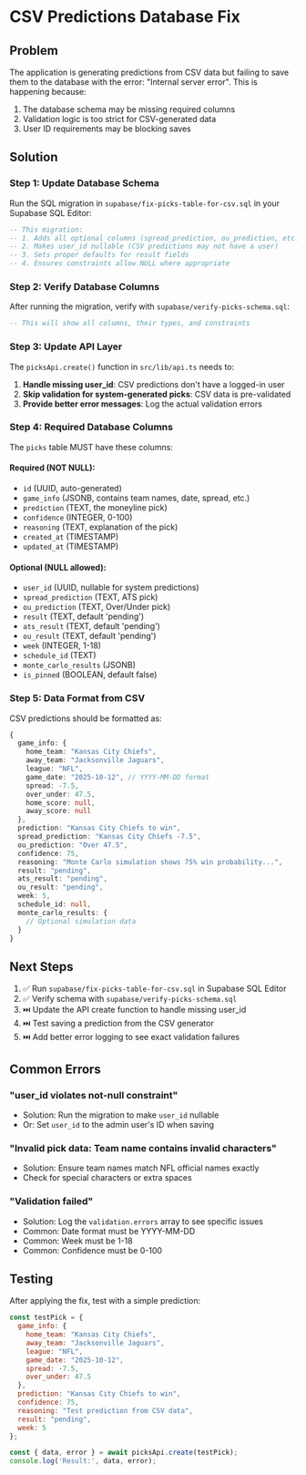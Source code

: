# CSV Predictions Database Fix

## Problem
The application is generating predictions from CSV data but failing to save them to the database with the error: "Internal server error". This is happening because:

1. The database schema may be missing required columns
2. Validation logic is too strict for CSV-generated data
3. User ID requirements may be blocking saves

## Solution

### Step 1: Update Database Schema

Run the SQL migration in `supabase/fix-picks-table-for-csv.sql` in your Supabase SQL Editor:

```sql
-- This migration:
-- 1. Adds all optional columns (spread_prediction, ou_prediction, etc.)
-- 2. Makes user_id nullable (CSV predictions may not have a user)
-- 3. Sets proper defaults for result fields
-- 4. Ensures constraints allow NULL where appropriate
```

### Step 2: Verify Database Columns

After running the migration, verify with `supabase/verify-picks-schema.sql`:

```sql
-- This will show all columns, their types, and constraints
```

### Step 3: Update API Layer

The `picksApi.create()` function in `src/lib/api.ts` needs to:

1. **Handle missing user_id**: CSV predictions don't have a logged-in user
2. **Skip validation for system-generated picks**: CSV data is pre-validated
3. **Provide better error messages**: Log the actual validation errors

### Step 4: Required Database Columns

The `picks` table MUST have these columns:

#### Required (NOT NULL):
- `id` (UUID, auto-generated)
- `game_info` (JSONB, contains team names, date, spread, etc.)
- `prediction` (TEXT, the moneyline pick)
- `confidence` (INTEGER, 0-100)
- `reasoning` (TEXT, explanation of the pick)
- `created_at` (TIMESTAMP)
- `updated_at` (TIMESTAMP)

#### Optional (NULL allowed):
- `user_id` (UUID, nullable for system predictions)
- `spread_prediction` (TEXT, ATS pick)
- `ou_prediction` (TEXT, Over/Under pick)
- `result` (TEXT, default 'pending')
- `ats_result` (TEXT, default 'pending')
- `ou_result` (TEXT, default 'pending')
- `week` (INTEGER, 1-18)
- `schedule_id` (TEXT)
- `monte_carlo_results` (JSONB)
- `is_pinned` (BOOLEAN, default false)

### Step 5: Data Format from CSV

CSV predictions should be formatted as:

```typescript
{
  game_info: {
    home_team: "Kansas City Chiefs",
    away_team: "Jacksonville Jaguars", 
    league: "NFL",
    game_date: "2025-10-12", // YYYY-MM-DD format
    spread: -7.5,
    over_under: 47.5,
    home_score: null,
    away_score: null
  },
  prediction: "Kansas City Chiefs to win",
  spread_prediction: "Kansas City Chiefs -7.5",
  ou_prediction: "Over 47.5",
  confidence: 75,
  reasoning: "Monte Carlo simulation shows 75% win probability...",
  result: "pending",
  ats_result: "pending",
  ou_result: "pending",
  week: 5,
  schedule_id: null,
  monte_carlo_results: {
    // Optional simulation data
  }
}
```

## Next Steps

1. ✅ Run `supabase/fix-picks-table-for-csv.sql` in Supabase SQL Editor
2. ✅ Verify schema with `supabase/verify-picks-schema.sql`
3. ⏭️ Update the API create function to handle missing user_id
4. ⏭️ Test saving a prediction from the CSV generator
5. ⏭️ Add better error logging to see exact validation failures

## Common Errors

### "user_id violates not-null constraint"
- Solution: Run the migration to make `user_id` nullable
- Or: Set `user_id` to the admin user's ID when saving

### "Invalid pick data: Team name contains invalid characters"
- Solution: Ensure team names match NFL official names exactly
- Check for special characters or extra spaces

### "Validation failed"
- Solution: Log the `validation.errors` array to see specific issues
- Common: Date format must be YYYY-MM-DD
- Common: Week must be 1-18
- Common: Confidence must be 0-100

## Testing

After applying the fix, test with a simple prediction:

```javascript
const testPick = {
  game_info: {
    home_team: "Kansas City Chiefs",
    away_team: "Jacksonville Jaguars",
    league: "NFL",
    game_date: "2025-10-12",
    spread: -7.5,
    over_under: 47.5
  },
  prediction: "Kansas City Chiefs to win",
  confidence: 75,
  reasoning: "Test prediction from CSV data",
  result: "pending",
  week: 5
};

const { data, error } = await picksApi.create(testPick);
console.log('Result:', data, error);
```
